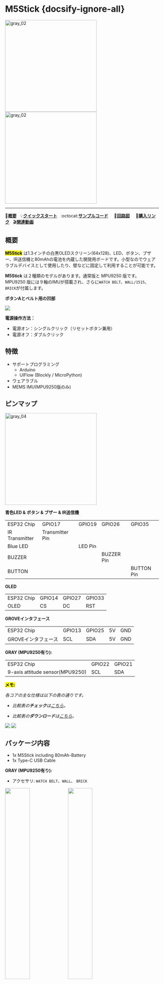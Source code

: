 # M5Stick {docsify-ignore-all}

<img src="assets/img/product_pics/core/minicore/m5stick/m5stick_02.png" alt="gray_02" width="300" height="300">
<img src="assets/img/product_pics/core/minicore/m5stick/m5stick_04.png" alt="gray_02" width="300" height="300">

* * *

:memo:**[概要](#概要)**&nbsp;&nbsp;&nbsp;:bulb:**[クイックスタート](ja/quick_start/m5stick/m5stick_quick_start)**&nbsp;&nbsp;&nbsp;:octocat:**[サンプルコード](#サンプルコード)** &nbsp;&nbsp;&nbsp; :electric_plug:**[回路図](#回路図)** &nbsp;&nbsp;&nbsp; 🛒**[購入リンク](https://www.aliexpress.com/item/M5Stack-M5Stick-ESP32-1-3-OLED-80-mah-Ir/32947692973.html)**&nbsp;&nbsp;&nbsp;:clapper:**[関連動画](#関連動画)**

## 概要

<mark>**M5Stick**</mark> は1.3インチの白黒OLEDスクリーン(64x128)、LED、ボタン、ブザー、IR送信機と80mAhの電池を内蔵した開発用ボードです。小型なのでウェアラブルデバイスとして使用したり、壁などに固定して利用することが可能です。

**M5Stick** は２種類のモデルがあります。通常版と MPU9250 版です。MPU9250 版には９軸のIMUが搭載され、さらに`WATCH BELT`、`WALL/1515`、`BRICK`が付属します。

**ボタンAとベルト用の凹部**

<img src="assets/img/product_pics/core/minicore/m5stick/m5stick_06.png">

**電源操作方法：**

* 電源オン：シングルクリック（リセットボタン兼用）
* 電源オフ：ダブルクリック

## 特徴

- サポートプログラミング
  - Arduino
  - UIFlow (Blockly / MicroPython)
- ウェアラブル
- MEMS IMU(MPU9250版のみ)

## ピンマップ

 <img src="assets/img/product_pics/core/minicore/m5stick/m5stick_03.png" alt="gray_04" width="300" height="300">

**青色LED & ボタン & ブザー & IR送信機**

<table>
 <tr><td>ESP32 Chip</td><td>GPIO17</td><td>GPIO19</td><td>GPIO26</td><td>GPIO35</td></tr>
 <tr><td>IR Transmitter</td><td>Transmitter Pin</td><td> </td><td> </td><td> </td></tr>
 <tr><td>Blue LED</td><td> </td><td>LED Pin</td><td> </td><td> </td></tr>
<tr><td>BUZZER</td><td> </td><td> </td><td>BUZZER Pin</td></tr>
<tr><td>BUTTON</td><td> </td><td> </td><td> </td><td>BUTTON Pin</td></tr>
</table>

**OLED**

<table>
 <tr><td>ESP32 Chip</td><td>GPIO14</td><td>GPIO27</td><td>GPIO33</td>
 <tr><td>OLED</td><td>CS</td><td>DC</td><td>RST</td>
</table>

**GROVEインタフェース**

<table>
 <tr><td>ESP32 Chip</td><td>GPIO13</td><td>GPIO25</td><td>5V</td><td>GND</td></tr>
 <tr><td>GROVEインタフェース</td><td>SCL</td><td>SDA</td><td>5V</td><td>GND</td></tr>
</table>

**GRAY (MPU9250有り):**

<table>
 <tr><td>ESP32 Chip</td><td>GPIO22</td><td>GPIO21</td>
 <tr><td>9-axis attitude sensor(MPU9250)</td><td>SCL</td><td>SDA</td>
</table>

**<mark>メモ:</mark>**

*各コアの主な仕様は以下の表の通りです。*

- *比較表の**チェック**は[こちら](https://github.com/m5stack/M5-Schematic/blob/master/Core/hardware_difference_between_cores_zh_CN.md)。*

- *比較表の**ダウンロード**は[こちら](https://github.com/m5stack/M5-Schematic/blob/master/Core/M5%20Core%20Detailed%20Comparison.xlsx)。*

<img src="https://m5stack.oss-cn-shenzhen.aliyuncs.com/image/m5-docs_table/core_comparison/core_main_comparison_04_ja.png">

<img src="https://m5stack.oss-cn-shenzhen.aliyuncs.com/image/m5-docs_table/core_comparison/core_main_comparison_05_ja.png">

## パッケージ内容

- 1x M5Stick including 80mAh-Battery
- 1x Type-C USB Cable

**GRAY (MPU9250有り):**
- アクセサリ: `WATCH BELT`、`WALL`、 `BRICK`

<img src="assets/img/product_pics/core/minicore/m5stick/m5stick_07.png" width=40% height=40%>
<img src="assets/img/product_pics/core/minicore/m5stick/m5stick_08.png" width=40% height=40%>

## 回路図

<img src="assets/img/product_pics/core/minicore/m5stick/m5stick_sch.png" width="500" height="500">

完全な回路図は[こちら](https://github.com/m5stack/M5-Schematic/tree/master/Core/m5stick)から。

## 関連リンク

- **データシート**
  - [ESP32](https://www.espressif.com/sites/default/files/documentation/esp32_datasheet_cn.pdf)
  - [MPU9250](https://www.invensense.com/wp-content/uploads/2015/02/PS-MPU-9250A-01-v1.1.pdf)

## サンプルコード

- **Arduino**
  - [M5Stick Factory Test](https://github.com/m5stack/M5Stack/tree/master/examples/Stick/FactoryTest)
  - [M5Stick Watch](https://github.com/m5stack/StickWatch)

<video width="500" controls>
    <source src="https://m5stack.oss-cn-shenzhen.aliyuncs.com/video/Blog/Twitch201901/M5Stick%20Watch.mp4" type="video/mp4">
</video>

- **UIFlow**

  - [White square game](https://github.com/m5stack/M5-ProductExampleCodes/tree/master/Core/M5Stick/UIFlow)

## 関連動画

- **M5Stick デモ - エアコンのリモコン制御**

<video width="500" controls>
    <source src="https://m5stack.oss-cn-shenzhen.aliyuncs.com/video/Blog/Twitch201901/M5Stick%20controll%20AC.mp4" type="video/mp4">
</video>

- **m5stick ケース - .OBJモデルビューワー**

<video width="500" controls>
    <source src="https://m5stack.oss-cn-shenzhen.aliyuncs.com/video/Blog/Twitch201903/Obj%20Model%20Viewer.mp4" type="video/mp4">
</video>